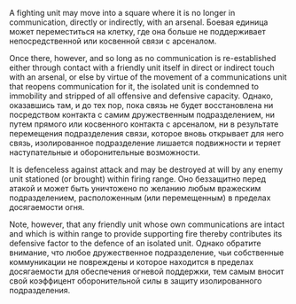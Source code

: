 
A fighting unit may move into a square where it is no longer in communication, directly or indirectly, with an arsenal.
Боевая единица может переместиться на клетку, где она больше не поддерживает непосредственной или косвенной связи с арсеналом.

Once there, however, and so long as no communication is re-established either through contact with a friendly unit itself in direct or indirect touch with an arsenal, or else by virtue of the movement of a communications unit that reopens communication for it, the isolated unit is condemned to immobility and stripped of all offensive and defensive capacity.
Однако, оказавшись там, и до тех пор, пока связь не будет восстановлена ни посредством контакта с самим дружественным подразделением, ни путем прямого или косвенного контакта с арсеналом, ни в результате перемещения подразделения связи, которое вновь открывает для него связь, изолированное подразделение лишается подвижности и теряет наступательные и оборонительные возможности.

It is defenceless against attack and may be destroyed at will by any enemy unit stationed (or brought) within firing range.
Оно беззащитно перед атакой и может быть уничтожено по желанию любым вражеским подразделением, расположенным (или перемещенным) в пределах досягаемости огня.

Note, however, that any friendly unit whose own communications are intact and which is within range to provide supporting fire thereby contributes its defensive factor to the defence of an isolated unit.
Однако обратите внимание, что любое дружественное подразделение, чьи собственные коммуникации не повреждены и которое находится в пределах досягаемости для обеспечения огневой поддержки, тем самым вносит свой коэффицент оборонительной силы в защиту изолированного подразделения.
